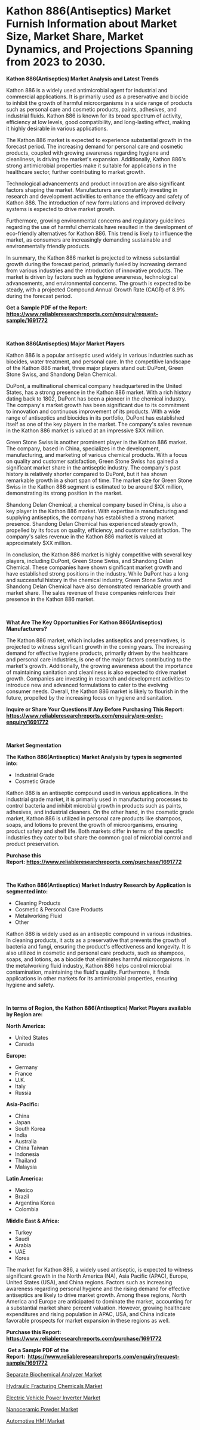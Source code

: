 <p><h1>Kathon 886(Antiseptics) Market Furnish Information about Market Size, Market Share, Market Dynamics, and Projections Spanning from 2023 to 2030.</h1></p><p><strong>Kathon 886(Antiseptics) Market Analysis and Latest Trends</strong></p>
<p><p>Kathon 886 is a widely used antimicrobial agent for industrial and commercial applications. It is primarily used as a preservative and biocide to inhibit the growth of harmful microorganisms in a wide range of products such as personal care and cosmetic products, paints, adhesives, and industrial fluids. Kathon 886 is known for its broad spectrum of activity, efficiency at low levels, good compatibility, and long-lasting effect, making it highly desirable in various applications.</p><p>The Kathon 886 market is expected to experience substantial growth in the forecast period. The increasing demand for personal care and cosmetic products, coupled with growing awareness regarding hygiene and cleanliness, is driving the market's expansion. Additionally, Kathon 886's strong antimicrobial properties make it suitable for applications in the healthcare sector, further contributing to market growth.</p><p>Technological advancements and product innovation are also significant factors shaping the market. Manufacturers are constantly investing in research and development activities to enhance the efficacy and safety of Kathon 886. The introduction of new formulations and improved delivery systems is expected to drive market growth.</p><p>Furthermore, growing environmental concerns and regulatory guidelines regarding the use of harmful chemicals have resulted in the development of eco-friendly alternatives for Kathon 886. This trend is likely to influence the market, as consumers are increasingly demanding sustainable and environmentally friendly products.</p><p>In summary, the Kathon 886 market is projected to witness substantial growth during the forecast period, primarily fueled by increasing demand from various industries and the introduction of innovative products. The market is driven by factors such as hygiene awareness, technological advancements, and environmental concerns. The growth is expected to be steady, with a projected Compound Annual Growth Rate (CAGR) of 8.9% during the forecast period.</p></p>
<p><strong>Get a Sample PDF of the Report:&nbsp; <a href="https://www.reliableresearchreports.com/enquiry/request-sample/1691772">https://www.reliableresearchreports.com/enquiry/request-sample/1691772</a></strong></p>
<p>&nbsp;</p>
<p><strong>Kathon 886(Antiseptics) Major Market Players</strong></p>
<p><p>Kathon 886 is a popular antiseptic used widely in various industries such as biocides, water treatment, and personal care. In the competitive landscape of the Kathon 886 market, three major players stand out: DuPont, Green Stone Swiss, and Shandong Delan Chemical.</p><p>DuPont, a multinational chemical company headquartered in the United States, has a strong presence in the Kathon 886 market. With a rich history dating back to 1802, DuPont has been a pioneer in the chemical industry. The company's market growth has been significant due to its commitment to innovation and continuous improvement of its products. With a wide range of antiseptics and biocides in its portfolio, DuPont has established itself as one of the key players in the market. The company's sales revenue in the Kathon 886 market is valued at an impressive $XX million.</p><p>Green Stone Swiss is another prominent player in the Kathon 886 market. The company, based in China, specializes in the development, manufacturing, and marketing of various chemical products. With a focus on quality and customer satisfaction, Green Stone Swiss has gained a significant market share in the antiseptic industry. The company's past history is relatively shorter compared to DuPont, but it has shown remarkable growth in a short span of time. The market size for Green Stone Swiss in the Kathon 886 segment is estimated to be around $XX million, demonstrating its strong position in the market.</p><p>Shandong Delan Chemical, a chemical company based in China, is also a key player in the Kathon 886 market. With expertise in manufacturing and supplying antiseptics, the company has established a strong market presence. Shandong Delan Chemical has experienced steady growth, propelled by its focus on quality, efficiency, and customer satisfaction. The company's sales revenue in the Kathon 886 market is valued at approximately $XX million.</p><p>In conclusion, the Kathon 886 market is highly competitive with several key players, including DuPont, Green Stone Swiss, and Shandong Delan Chemical. These companies have shown significant market growth and have established strong positions in the industry. While DuPont has a long and successful history in the chemical industry, Green Stone Swiss and Shandong Delan Chemical have also demonstrated remarkable growth and market share. The sales revenue of these companies reinforces their presence in the Kathon 886 market.</p></p>
<p>&nbsp;</p>
<p><strong>What Are The Key Opportunities For Kathon 886(Antiseptics) Manufacturers?</strong></p>
<p><p>The Kathon 886 market, which includes antiseptics and preservatives, is projected to witness significant growth in the coming years. The increasing demand for effective hygiene products, primarily driven by the healthcare and personal care industries, is one of the major factors contributing to the market's growth. Additionally, the growing awareness about the importance of maintaining sanitation and cleanliness is also expected to drive market growth. Companies are investing in research and development activities to introduce new and advanced formulations to cater to the evolving consumer needs. Overall, the Kathon 886 market is likely to flourish in the future, propelled by the increasing focus on hygiene and sanitation.</p></p>
<p><strong>Inquire or Share Your Questions If Any Before Purchasing This Report: <a href="https://www.reliableresearchreports.com/enquiry/pre-order-enquiry/1691772">https://www.reliableresearchreports.com/enquiry/pre-order-enquiry/1691772</a></strong></p>
<p>&nbsp;</p>
<p><strong>Market Segmentation</strong></p>
<p><strong>The Kathon 886(Antiseptics) Market Analysis by types is segmented into:</strong></p>
<p><ul><li>Industrial Grade</li><li>Cosmetic Grade</li></ul></p>
<p><p>Kathon 886 is an antiseptic compound used in various applications. In the industrial grade market, it is primarily used in manufacturing processes to control bacteria and inhibit microbial growth in products such as paints, adhesives, and industrial cleaners. On the other hand, in the cosmetic grade market, Kathon 886 is utilized in personal care products like shampoos, soaps, and lotions to prevent the growth of microorganisms, ensuring product safety and shelf life. Both markets differ in terms of the specific industries they cater to but share the common goal of microbial control and product preservation.</p></p>
<p><strong>Purchase this Report:&nbsp;<a href="https://www.reliableresearchreports.com/purchase/1691772">https://www.reliableresearchreports.com/purchase/1691772</a></strong></p>
<p>&nbsp;</p>
<p><strong>The Kathon 886(Antiseptics) Market Industry Research by Application is segmented into:</strong></p>
<p><ul><li>Cleaning Products</li><li>Cosmetic & Personal Care Products</li><li>Metalworking Fluid</li><li>Other</li></ul></p>
<p><p>Kathon 886 is widely used as an antiseptic compound in various industries. In cleaning products, it acts as a preservative that prevents the growth of bacteria and fungi, ensuring the product's effectiveness and longevity. It is also utilized in cosmetic and personal care products, such as shampoos, soaps, and lotions, as a biocide that eliminates harmful microorganisms. In the metalworking fluid industry, Kathon 886 helps control microbial contamination, maintaining the fluid's quality. Furthermore, it finds applications in other markets for its antimicrobial properties, ensuring hygiene and safety.</p></p>
<p>&nbsp;</p>
<p><strong>In terms of Region, the Kathon 886(Antiseptics) Market Players available by Region are:</strong></p>
<p>
    <p> <strong> North America: </strong>
        <ul>
            <li>United States</li>
            <li>Canada</li>
        </ul>
        </p> 
    <p> <strong> Europe: </strong>
        <ul>
            <li>Germany</li>
            <li>France</li>
            <li>U.K.</li>
            <li>Italy</li>
            <li>Russia</li>
        </ul>
        </p> 
    <p> <strong> Asia-Pacific: </strong>
        <ul>
            <li>China</li>
            <li>Japan</li>
            <li>South Korea</li>
            <li>India</li>
            <li>Australia</li>
            <li>China Taiwan</li>
            <li>Indonesia</li>
            <li>Thailand</li>
            <li>Malaysia</li>
        </ul>
        </p> 
    <p> <strong> Latin America: </strong>
        <ul>
            <li>Mexico</li>
            <li>Brazil</li>
            <li>Argentina Korea</li>
            <li>Colombia</li>
        </ul>
        </p> 
    <p> <strong> Middle East & Africa: </strong>
        <ul>
            <li>Turkey</li>
            <li>Saudi</li>
            <li>Arabia</li>
            <li>UAE</li>
            <li>Korea</li>
        </ul>
    </p>
    </p>
<p><p>The market for Kathon 886, a widely used antiseptic, is expected to witness significant growth in the North America (NA), Asia Pacific (APAC), Europe, United States (USA), and China regions. Factors such as increasing awareness regarding personal hygiene and the rising demand for effective antiseptics are likely to drive market growth. Among these regions, North America and Europe are anticipated to dominate the market, accounting for a substantial market share percent valuation. However, growing healthcare expenditures and rising population in APAC, USA, and China indicate favorable prospects for market expansion in these regions as well.</p></p>
<p><strong>Purchase this Report: <a href="https://www.reliableresearchreports.com/purchase/1691772">https://www.reliableresearchreports.com/purchase/1691772</a></strong></p>
<p>&nbsp;<strong>Get a Sample PDF of the Report:&nbsp;&nbsp;<a href="https://www.reliableresearchreports.com/enquiry/request-sample/1691772">https://www.reliableresearchreports.com/enquiry/request-sample/1691772</a></strong></p>
<p><strong></strong></p>
<p><p><a href="https://medium.com/@ivaschinner/separate-biochemical-analyzer-market-size-reveals-the-best-marketing-channels-in-global-industry-a029fa44233e">Separate Biochemical Analyzer Market</a></p><p><a href="https://github.com/sndrkn/Market-Research-Report-List-1/blob/main/hydraulic-fracturing-chemicals-market.md">Hydraulic Fracturing Chemicals Market</a></p><p><a href="https://www.linkedin.com/pulse/electric-vehicle-power-inverter-market-research-report-unlocks-elckc/">Electric Vehicle Power Inverter Market</a></p><p><a href="https://github.com/amae102299/Market-Research-Report-List-1/blob/main/nanoceramic-powder-market.md">Nanoceramic Powder Market</a></p><p><a href="https://www.linkedin.com/pulse/automotive-hmi-market-challenges-opportunities-growth-drivers-1zc6c/">Automotive HMI Market</a></p></p>